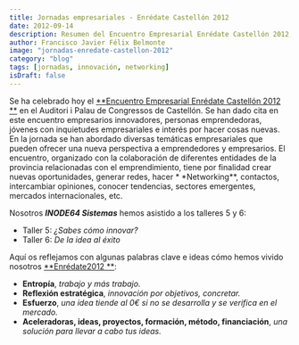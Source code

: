 ```yaml
---
title: Jornadas empresariales - Enrédate Castellón 2012
date: 2012-09-14
description: Resumen del Encuentro Empresarial Enrédate Castellón 2012, destacando talleres, networking y claves para la innovación y el emprendimiento.
author: Francisco Javier Félix Belmonte
image: "jornadas-enredate-castellon-2012"
category: "blog"
tags: [jornadas, innovación, networking]
isDraft: false
---
```


Se ha celebrado hoy el [**Encuentro Empresarial Enrédate Castellón 2012
**](https://ceeicastellon.emprenemjunts.es/index.php?op=63&mn=1196) en el Auditori i Palau de Congressos de Castellón. Se
han dado cita en este encuentro empresarios innovadores, personas emprendedoras, jóvenes con inquietudes empresariales e
interés por hacer cosas nuevas. En la jornada se han abordado diversas temáticas empresariales que pueden ofrecer una
nueva perspectiva a emprendedores y empresarios. El encuentro, organizado con la colaboración de diferentes entidades de
la provincia relacionadas con el emprendimiento, tiene por finalidad crear nuevas oportunidades, generar redes, hacer \*
\*Networking\*\*, contactos, intercambiar opiniones, conocer tendencias, sectores emergentes, mercados internacionales,
etc.

Nosotros **_INODE64 Sistemas_** hemos asistido a los talleres 5 y 6:

- Taller 5: _¿Sabes cómo innovar?_
- Taller 6: _De la idea al éxito_

Aquí os reflejamos con algunas palabras clave e ideas cómo hemos vivido nosotros [**Enrédate2012
**](https://ceeicastellon.emprenemjunts.es/index.php?op=63&mn=1196):

- **Entropía**, _trabajo y más trabajo._
- **Reflexión estratégica**, _innovación por objetivos, concretar._
- **Esfuerzo**, _una idea tiende al 0€ si no se desarrolla y se verifica en el mercado._
- **Aceleradoras, ideas, proyectos, formación, método, financiación**, _una solución para llevar a cabo tus ideas._
